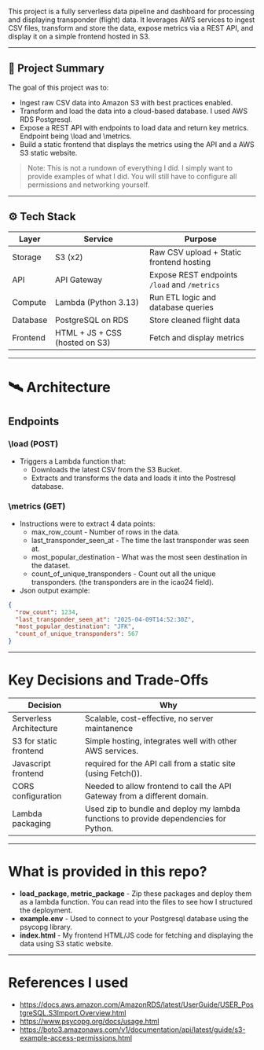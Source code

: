 This project is a fully serverless data pipeline and dashboard for processing and displaying transponder (flight) data. It leverages AWS services to ingest CSV files, transform and store the data, expose metrics via a REST API, and display it on a simple frontend hosted in S3.

---

## 🧠 Project Summary

The goal of this project was to:
- Ingest raw CSV data into Amazon S3 with best practices enabled.
- Transform and load the data into a cloud-based database. I used AWS RDS Postgresql.
- Expose a REST API with endpoints to load data and return key metrics. Endpoint being \load and \metrics.
- Build a static frontend that displays the metrics using the API and a AWS S3 static website.

> Note: This is not a rundown of everything I did. I simply want to provide examples of what I did. You will still have to configure all permissions and networking yourself.

---

## ⚙️ Tech Stack

| Layer       | Service       | Purpose |
|-------------|---------------|---------|
| Storage     | S3 (x2)       | Raw CSV upload + Static frontend hosting |
| API         | API Gateway   | Expose REST endpoints `/load` and `/metrics` |
| Compute     | Lambda (Python 3.13) | Run ETL logic and database queries |
| Database    | PostgreSQL on RDS | Store cleaned flight data |
| Frontend    | HTML + JS + CSS (hosted on S3) | Fetch and display metrics |

---

# 🛰️ Architecture
## Endpoints
### \load (POST)
- Triggers a Lambda function that:
  - Downloads the latest CSV from the S3 Bucket.
  - Extracts and transforms the data and loads it into the Postresql database.
### \metrics (GET)
- Instructions were to extract 4 data points:
  - max_row_count - Number of rows in the data.
  - last_transponder_seen_at - The time the last transponder was seen at.
  - most_popular_destination - What was the most seen destination in the dataset.
  - count_of_unique_transponders - Count out all the unique transponders. (the transponders are in the icao24 field).
- Json output example:
```json
{
  "row_count": 1234,
  "last_transponder_seen_at": "2025-04-09T14:52:30Z",
  "most_popular_destination": "JFK",
  "count_of_unique_transponders": 567
}
```

---

# Key Decisions and Trade-Offs
| Decision | Why |
|----------|-----|
Serverless Architecture | Scalable, cost-effective, no server maintanence
S3 for static frontend | Simple hosting, integrates well with other AWS services.
Javascript frontend | required for the API call from a static site (using Fetch()).
CORS configuration | Needed to allow frontend to call the API Gateway from a different domain.
Lambda packaging | Used zip to bundle and deploy my lambda functions to provide dependencies for Python.

---

# What is provided in this repo?
- **load_package, metric_package** - Zip these packages and deploy them as a lambda function. You can read into the files to see how I structured the deployment.
- **example.env** - Used to connect to your Postgresql database using the psycopg library.
- **index.html** - My frontend HTML/JS code for fetching and displaying the data using S3 static website.

---

# References I used
- https://docs.aws.amazon.com/AmazonRDS/latest/UserGuide/USER_PostgreSQL.S3Import.Overview.html
- https://www.psycopg.org/docs/usage.html
- https://boto3.amazonaws.com/v1/documentation/api/latest/guide/s3-example-access-permissions.html
